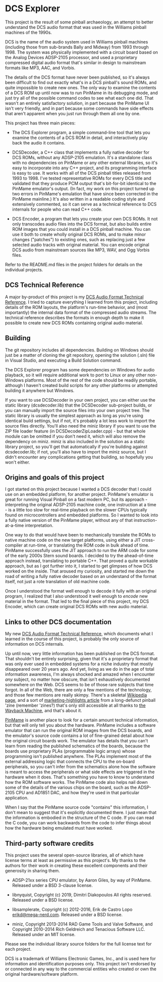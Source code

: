 # DCS Explorer

This project is the result of some pinball archaeology, an attempt to
better understand the DCS audio format that was used in the Williams
pinball machines of the 1990s.

DCS is the name of the audio system used in Williams pinball machines
(including those from sub-brands Bally and Midway) from 1993 through 1998.
The system was physically implemented with a circuit board based
on the Analog Devices ADSP-2105 processor, and used a proprietary
compressed digital audio format that's similar in design to
mainstream formats like MP3, AAC, and Vorbis.

The details of the DCS format have never been published, so it's
always been difficult to find out exactly what's in a DCS pinball's
sound ROMs, and quite impossible to create new ones.  The only way to
examine the contents of a DCS ROM up until now was to run PinMame in
its debugging mode, and just try all of the possible command codes to
see what each one did.  That wasn't an entirely satisfactory solution,
in part because the PinMame UI isn't very friendly, and in part because
some commands have side effects that aren't apparent when you just run
through them all one by one.

This project has three main pieces:

* The DCS Explorer program, a simple command-line tool that lets you examine
the contents of a DCS ROM in detail, and interactively play back
the audio it contains.

* DCSDecoder, a C++ class that implements a fully native decoder for
DCS ROMs, without any ADSP-2105 emulation.  It's a standalone class
with no dependencies on PinMame or any other external libraries, so
it's easy to incorporate into any C++ project, and its programming
interface is easy to use.  It works with all of the DCS pinball
titles released from 1993 to 1998.  I've tested
representative ROMs for every DCS title and validated that they
produce PCM output that's bit-for-bit identical to the PinMame
emulator's output.  (In fact, my work on this project turned up two
errors in PinMame's emulation that have since been corrected in the
PinMame mainline.)  It's also written in a readable coding style
and extensively commented, so it can serve as a technical
reference to DCS internals for people who can read C++ code.

* DCS Encoder, a program that lets you create your own DCS ROMs.
It not only transcodes audio files into the DCS format, but also
builds entire ROM images that you could install in a DCS pinball
machine.  You can use it both to create wholly original DCS ROMs, and
to make minor changes ("patches") to existing ones, such as
replacing just a few selected audio tracks with original material.
You can encode original DCS audio from mainstream sources like
MP3, WAV, and Ogg Vorbis files.

Refer to the README.md files in the project folders for details
on the individual projects.


## DCS Technical Reference

A major by-product of this project is my [DCS Audio Format Technical Reference](http://mjrnet.org/pinscape/dcsref/DCS_format_reference.html).
I tried to capture everything I learned from this project, including
details of the ROM layouts, the platform's run-time behavior, and
(most importantly) the internal data format of the compressed
audio streams.  The technical reference describes the formats in
enough depth to make it possible to create new DCS ROMs
containing original audio material.


## Building

The git repository includes all dependencies.  Building on Windows
should just be a matter of cloning the git repository, opening the
solution (.sln) file in Visual Studio, and executing a Build Solution
command.

The DCS Explorer program has some dependencies on Windows for audio
playback, so it will require additional work to port to Linux or
any other non-Windows platforms.  Most of the rest of the code should
be readily portable, although I haven't created build scripts for any
other platforms or attempted building it anywhere but Windows.

If you want to use DCSDecoder in your own project, you can either use
the static library (dcsdecoder.lib) that the DCSDecoder sub-project
builds, or you can manually import the source files into your own
project tree.  The static library is usually the simplest approach as
long as you're using identical build settings, but if not, it's
probably a lot less work to import the source files directly.  You'll
also need the miniz library if you want to use the ZIP file loader
feature (in DCSDecoderZipLoader.cpp) - but that whole module can be
omitted if you don't need it, which will also remove the dependency on
miniz.  miniz is also included in the solution as a static library
project, so you'll get that automatically if you're building against
dcsdecoder.lib; if not, you'll also have to import the miniz source,
but I didn't encounter any complications getting that building, so
hopefully you won't either.


## Origins and goals of this project

I got started on this project because I wanted a DCS decoder that I
could use on an embedded platform, for another project.  PinMame's
emulator is great for running Visual Pinball on a fast modern PC, but
its approach - interpreting the original ADSP-2105 machine code, one
instruction at a time - is a little too slow for real-time playback on
the slower CPUs typically found on microcontrollers and embedded
platforms.  So I wanted to look into a fully native version of the
PinMame player, without any of that instruction-at-a-time
interpretation.

One way to do that would have been to mechanically translate the ROMs
to native machine code on the new target platforms, using either a JIT
cross-compiler at run-time, or translating the ROM code in bulk ahead
of time.  PinMame successfully uses the JIT approach to run the ARM
code for some of the early 2000s Stern sound boards.  I decided to try
the ahead-of-time approach instead, translating to portable C++.  That
proved a quite workable approach, but as I got further into it, I
started to get glimpses of how DCS worked on the inside.  That
aroused my curiosity, and started me down the road of
writing a fully native decoder based on an understand of the format
itself, not just a rote translation of old machine code.

Once I understood the format well enough to decode it fully with an
original program, I realized that I also understood it well enough to
*encode* new material in the format.  That led to the final piece of
this project, my DCS Encoder, which can create original DCS ROMs with
new audio material.


## Links to other DCS documentation

My new [DCS Audio Format Technical Reference](http://mjrnet.org/pinscape/dcsref/DCS_format_reference.html),
which documents what I learned in the course of this project,
is probably the only source of information on DCS internals.

Up until now, very little information has been published on the DCS
format.  That shouldn't be entirely surprising, given that it's a
proprietary format that was only ever used in embedded systems for a
niche industry that mostly disappeared over 20 years ago.  And yet, living
as we do in the age of total information awareness, I'm
always shocked and amazed when I encounter *any* subject, no matter how obscure,
that isn't exhaustively documented somewhere on the Web.  DCS seems to
be of those rare subjects that time forgot.  In all of the Web, there are only a few
mentions of the technology, and those few mentions are really skimpy.
There's a skeletal [Wikipedia page](https://en.wikipedia.org/wiki/Digital_Compression_System),
and a sort of [marketing-highlights article](https://web.archive.org/web/20070929205008/http://pinballhq.com/willy/willy3.htm)
from a long-defunct pinball 'zine (remember 'zines?) that's only still accessible at all thanks to
[the Wayback Machine](https://web.archive.org/), and that's about it.

[PinMame](https://github.com/vpinball/pinmame) is another place to
look for a certain amount technical information, but that will only
tell you about the hardware.  PinMame includes a
software emulator that can run the original ROM images from the DCS
boards, and the emulator's source code contains a lot of fine-grained
detail about how the original circuit boards work.  The emulator has
details that you can't learn from reading the published schematics of
the boards, because the boards use proprietary PLAs (programmable
logic arrays) whose programming isn't published anywhere.  The PLAs
implement most of the external addressing logic that connects the
CPU to the on-board peripherals, so you can't infer from the schematics
alone how the software is meant to access the peripherals or what side
effects are triggered in the hardware when it does.  That's something you
have to know to understand how the ROM software works.  The PinMame
code also helps nail down some of the details of the various chips on
the board, such as the ADSP-2105 CPU and AD1851 DAC, and how they're
used in that particular application.

When I say that the PinMame source code "contains" this information, I
don't mean to suggest that it's explicitly documented there.  I just
mean that the information is embodied in the structure of the C code.
If you can read the C code, you can work backwards from the code to
infer things about how the hardware being emulated must have worked.


## Third-party software credits

This project uses the several open-source libraries, all of which have
license terms at least as permissive as this project's.  My thanks to
the authors for their work in creating these excellent components and
their generosity in sharing them.

* ADSP-21xx series CPU emulator, by Aaron Giles, by way of PinMame.  Released
under a BSD 3-clause license.

* libnyquist, Copyright (c) 2019, Dimitri Diakopoulos All rights reserved.
Released under a BSD license.

* libsamplerate, Copyright (c) 2012-2016, Erik de Castro Lopo <erikd@mega-nerd.com>.
Released under a BSD license.

* miniz, Copyright 2013-2014 RAD Game Tools and Valve Software, and
Copyright 2010-2014 Rich Geldreich and Tenacious Software LLC.
Released under an MIT license.

Please see the individual library source folders for the full license text
for each project.

DCS is a trademark of Williams Electronic Games, Inc., and is used here
for information and identification purposes only.  This project isn't
endorsed by or connected in any way to the commercial entities who
created or own the original hardware/software platform.
